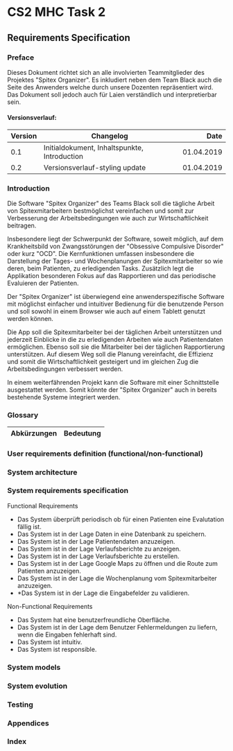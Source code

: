 # CS2 MHC Task 2

## Requirements Specification

### Preface

Dieses Dokument richtet sich an alle involvierten Teammitglieder des Projektes "Spitex Organizer". Es inkludiert neben dem Team Black auch die Seite des Anwenders welche durch unsere Dozenten repräsentiert wird. Das Dokument soll jedoch auch für Laien verständlich und interpretierbar sein.

#### Versionsverlauf:
| Version | Changelog | Date |
|:--------|-----------|-----:|
|  0.1 | Initialdokument, Inhaltspunkte, Introduction | 01.04.2019 |
| 0.2 | Versionsverlauf-styling update | 01.04.2019 | 


### Introduction

Die Software "Spitex Organizer" des Teams Black soll die tägliche Arbeit von Spitexmitarbeitern bestmöglichst vereinfachen und somit zur Verbesserung der Arbeitsbedingungen wie auch zur Wirtschaftlichkeit beitragen.

Insbesondere liegt der Schwerpunkt der Software, soweit möglich, auf dem Krankheitsbild von Zwangsstörungen der "Obsessive Compulsive Disorder" oder kurz "OCD". Die Kernfunktionen umfassen insbesondere die Darstellung der Tages- und Wochenplanungen der Spitexmitarbeiter so wie deren, beim Patienten, zu erledigenden Tasks. Zusätzlich legt die Applikation besonderen Fokus auf das Rapportieren und das periodische Evaluieren der Patienten.

Der "Spitex Organizer" ist überwiegend eine anwenderspezifische Software mit möglichst einfacher und intuitiver Bedienung für die benutzende Person und soll sowohl in einem Browser wie auch auf einem Tablett genutzt werden können.

Die App soll die Spitexmitarbeiter bei der täglichen Arbeit unterstützen und jederzeit Einblicke in die zu erledigenden Arbeiten wie auch Patientendaten ermöglichen. Ebenso soll sie die Mitarbeiter bei der täglichen Rapportierung unterstützen. Auf diesem Weg soll die Planung vereinfacht, die Effizienz und somit die Wirtschaftlichkeit gesteigert und im gleichen Zug die Arbeitsbedingungen verbessert werden.

In einem weiterfährenden Projekt kann die Software mit einer Schnittstelle ausgestattet werden. Somit könnte der "Spitex Organizer" auch in bereits bestehende Systeme integriert werden.


### Glossary

| Abkürzungen | Bedeutung |
|:------------|----------:|



### User requirements definition (functional/non-functional)

### System architecture

### System requirements specification
Functional Requirements
- Das System überprüft periodisch ob für einen Patienten eine Evalutation fällig ist. 
- Das System ist in der Lage Daten in eine Datenbank zu speichern. 
- Das System ist in der Lage Patientendaten anzuzeigen.
- Das System ist in der Lage Verlaufsberichte zu anzeigen. 
- Das System ist in der Lage Verlaufsberichte zu erstellen. 
- Das System ist in der Lage Google Maps zu öffnen und die Route zum Patienten anzuzeigen. 
- Das System ist in der Lage die Wochenplanung vom Spitexmitarbeiter anzuzeigen.
- *Das System ist in der Lage die Eingabefelder zu validieren.

Non-Functional Requirements 
- Das System hat eine benutzerfreundliche Oberfläche.
- Das System ist in der Lage dem Benutzer Fehlermeldungen zu liefern, wenn die Eingaben fehlerhaft sind.
- Das System ist intuitiv. 
- Das System ist responsible. 

### System models

### System evolution

### Testing

### Appendices

### Index
